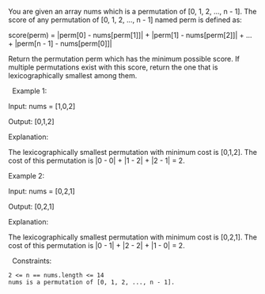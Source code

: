 You are given an array nums which is a permutation of [0, 1, 2, ..., n - 1]. The score of any permutation of [0, 1, 2, ..., n - 1] named perm is defined as:

score(perm) = |perm[0] - nums[perm[1]]| + |perm[1] - nums[perm[2]]| + ... + |perm[n - 1] - nums[perm[0]]|

Return the permutation perm which has the minimum possible score. If multiple permutations exist with this score, return the one that is lexicographically smallest among them.

 
Example 1:


Input: nums = [1,0,2]

Output: [0,1,2]

Explanation:



The lexicographically smallest permutation with minimum cost is [0,1,2]. The cost of this permutation is |0 - 0| + |1 - 2| + |2 - 1| = 2.


Example 2:


Input: nums = [0,2,1]

Output: [0,2,1]

Explanation:



The lexicographically smallest permutation with minimum cost is [0,2,1]. The cost of this permutation is |0 - 1| + |2 - 2| + |1 - 0| = 2.


 
Constraints:


	2 <= n == nums.length <= 14
	nums is a permutation of [0, 1, 2, ..., n - 1].

